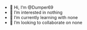 - 👋 Hi, I’m @Dumper69
- 👀 I’m interested in nothing
- 🌱 I’m currently learning with none
- 💞️ I’m looking to collaborate on none

<!---
Dumper69/Dumper69 is a ✨ special ✨ repository because its `README.md` (this file) appears on your GitHub profile.
You can click the Preview link to take a look at your changes.
--->
